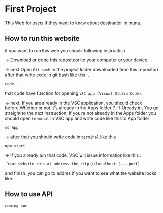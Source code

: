 # First Project


This Web for users if they want to know about destination in muna.

## How to run this website
 
 if you want to run this web you should following instruction

-> Download or clone this repositeori to your computer or your device.

-> next Open `Git bash` in the project folder downloaded from this repositori after that write code in git bash like this :,
```
code .
```
that code have function for opening `VSC app (Visual Studio Code)`.

-> next, If you are already in the VSC application, you should check before,Whether or not it's already in the Apps folder ?.
if Already in, You go straight to the next instruction, If you're not already in the Apps folder you should open `terminal` in VSC app and write code like this to App folder

```
cd App
```
-> after that you should write code in `terminal` like this
```
npm start
```

-> if you already run that code, VSC will issue information like this :
```
 Your website runs at address the http://localhost:(....port)
```
and finish.
you can go to addres if you want to see what the website looks like.

## How to use API 
```
coming son
```
